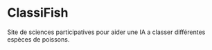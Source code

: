 # ClassiFish
Site de sciences participatives pour aider une IA a classer différentes espèces de poissons.
